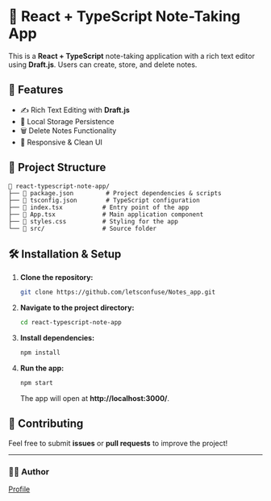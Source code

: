 # 📝 React + TypeScript Note-Taking App

This is a **React + TypeScript** note-taking application with a rich text editor using **Draft.js**. Users can create, store, and delete notes.

## 🚀 Features
- ✍️ Rich Text Editing with **Draft.js**
- 💾 Local Storage Persistence
- 🗑️ Delete Notes Functionality
- 🎨 Responsive & Clean UI

## 📂 Project Structure
```
📁 react-typescript-note-app/
├── 📜 package.json         # Project dependencies & scripts
├── 📜 tsconfig.json        # TypeScript configuration
├── 📜 index.tsx           # Entry point of the app
├── 📜 App.tsx             # Main application component
├── 🎨 styles.css          # Styling for the app
└── 📂 src/                # Source folder
```

## 🛠 Installation & Setup
1. **Clone the repository:**
   ```sh
   git clone https://github.com/letsconfuse/Notes_app.git
   ```
2. **Navigate to the project directory:**
   ```sh
   cd react-typescript-note-app
   ```
3. **Install dependencies:**
   ```sh
   npm install
   ```
4. **Run the app:**
   ```sh
   npm start
   ```
   The app will open at **http://localhost:3000/**.

## 🤝 Contributing
Feel free to submit **issues** or **pull requests** to improve the project!


---
### 👨‍💻 Author
[Profile](https://github.com/lestsconfuse)

